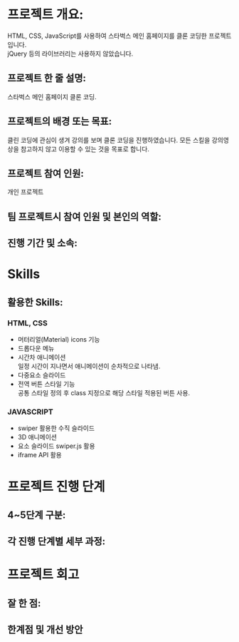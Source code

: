 # 프로젝트 개요:
HTML, CSS, JavaScript를 사용하여 스타벅스 메인 홈페이지를 클론 코딩한 프로젝트 입니다.   
jQuery 등의 라이브러리는 사용하지 않았습니다.

## 프로젝트 한 줄 설명:
스타벅스 메인 홈페이지 클론 코딩.

## 프로젝트의 배경 또는 목표: 
클린 코딩에 관심이 생겨 강의를 보며 클론 코딩을 진행하였습니다. 
모든 스킬을 강의영상을 참고하지 않고 이용할 수 있는 것을 목표로 합니다. 

## 프로젝트 참여 인원: 
개인 프로젝트

## 팀 프로젝트시 참여 인원 및 본인의 역할: 

## 진행 기간 및 소속: 


# Skills
## 활용한 Skills: 

### HTML, CSS
- 머터리얼(Material) icons 기능
- 드롭다운 메뉴
- 시간차 애니메이션  
일정 시간이 지나면서 애니메이션이 순차적으로 나타냄.
- 다중요소 슬라이드
- 전역 버튼 스타일 기능  
공통 스타일 정의 후 class 지정으로 해당 스타일 적용된 버튼 사용.

### JAVASCRIPT
- swiper 활용한 수직 슬라이드
- 3D 애니메이션
- 요소 슬라이드 swiper.js 활용
- iframe API 활용


# 프로젝트 진행 단계
## 4~5단계 구분:
## 각 진행 단계별 세부 과정: 


# 프로젝트 회고
## 잘 한 점:
## 한계점 및 개선 방안
